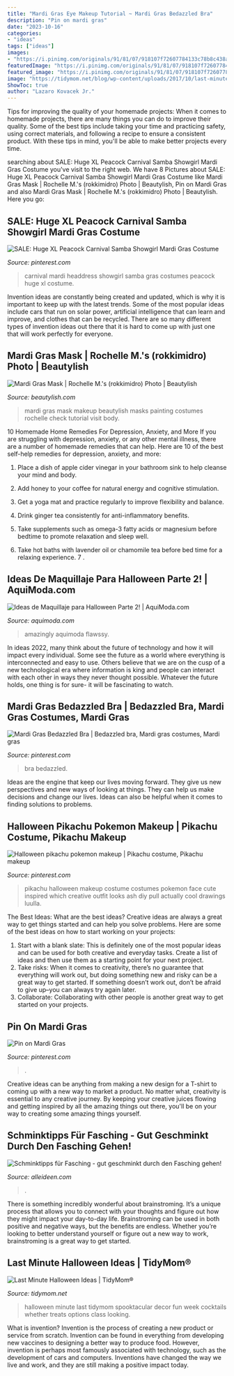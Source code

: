 ```yaml
---
title: "Mardi Gras Eye Makeup Tutorial ~ Mardi Gras Bedazzled Bra"
description: "Pin on mardi gras"
date: "2023-10-16"
categories:
- "ideas"
tags: ["ideas"]
images:
- "https://i.pinimg.com/originals/91/81/07/918107f72607784133c78b8c438a790e.jpg"
featuredImage: "https://i.pinimg.com/originals/91/81/07/918107f72607784133c78b8c438a790e.jpg"
featured_image: "https://i.pinimg.com/originals/91/81/07/918107f72607784133c78b8c438a790e.jpg"
image: "https://tidymom.net/blog/wp-content/uploads/2017/10/last-minute-halloween-ideas.jpg"
ShowToc: true
author: "Lazaro Kovacek Jr."
---
```



Tips for improving the quality of your homemade projects:
When it comes to homemade projects, there are many things you can do to improve their quality. Some of the best tips include taking your time and practicing safety, using correct materials, and following a recipe to ensure a consistent product. With these tips in mind, you'll be able to make better projects every time.

	

		
searching about SALE: Huge XL Peacock Carnival Samba Showgirl Mardi Gras Costume you've visit to the right web. We have 8 Pictures about SALE: Huge XL Peacock Carnival Samba Showgirl Mardi Gras Costume like Mardi Gras Mask | Rochelle M.&#039;s (rokkimidro) Photo | Beautylish, Pin on Mardi Gras and also Mardi Gras Mask | Rochelle M.&#039;s (rokkimidro) Photo | Beautylish. Here you go:
		
    
## SALE: Huge XL Peacock Carnival Samba Showgirl Mardi Gras Costume

<img loading=lazy src="https://i.pinimg.com/originals/1a/87/ca/1a87ca9c043ff91fcbb3a673e359b4f6.jpg" onerror="this.onerror=null;this.src='https://tse1.mm.bing.net/th?id=OIP.b19HmD_cF5rZRJPZfjW47QHaJ4&amp;pid=15.1';" alt="SALE: Huge XL Peacock Carnival Samba Showgirl Mardi Gras Costume">

_Source: pinterest.com_

>carnival mardi headdress showgirl samba gras costumes peacock huge xl costume. 

	

Invention ideas are constantly being created and updated, which is why it is important to keep up with the latest trends. Some of the most popular ideas include cars that run on solar power, artificial intelligence that can learn and improve, and clothes that can be recycled. There are so many different types of invention ideas out there that it is hard to come up with just one that will work perfectly for everyone.

    
## Mardi Gras Mask | Rochelle M.&#039;s (rokkimidro) Photo | Beautylish

<img loading=lazy src="http://dy6g3i6a1660s.cloudfront.net/jOyH_qpE7gob9233BAy2oQp0Dpg/tlw-62/rokkimidro/mardi-gras-mask.jpg" onerror="this.onerror=null;this.src='https://tse2.mm.bing.net/th?id=OIP.PLDe3enqC8w8E6M4gqMj9AHaLV&amp;pid=15.1';" alt="Mardi Gras Mask | Rochelle M.&#039;s (rokkimidro) Photo | Beautylish">

_Source: beautylish.com_

>mardi gras mask makeup beautylish masks painting costumes rochelle check tutorial visit body. 

	

10 Homemade Home Remedies For Depression, Anxiety, and More
If you are struggling with depression, anxiety, or any other mental illness, there are a number of homemade remedies that can help. Here are 10 of the best self-help remedies for depression, anxiety, and more:
1. Place a dish of apple cider vinegar in your bathroom sink to help cleanse your mind and body.

2. Add honey to your coffee for natural energy and cognitive stimulation.

3. Get a yoga mat and practice regularly to improve flexibility and balance.

4. Drink ginger tea consistently for anti-inflammatory benefits.

5. Take supplements such as omega-3 fatty acids or magnesium before bedtime to promote relaxation and sleep well.

6. Take hot baths with lavender oil or chamomile tea before bed time for a relaxing experience.      7 .

    
## Ideas De Maquillaje Para Halloween Parte 2! | AquiModa.com

<img loading=lazy src="https://www.aquimoda.com/wp-content/uploads/2014/10/maquillaje-halloween-4.jpg" onerror="this.onerror=null;this.src='https://tse4.mm.bing.net/th?id=OIP.zUyp2VJd5K4hjcZLVjTpTAHaLI&amp;pid=15.1';" alt="Ideas de Maquillaje para Halloween Parte 2! | AquiModa.com">

_Source: aquimoda.com_

>amazingly aquimoda flawssy. 

	

In ideas 2022, many think about the future of technology and how it will impact every individual. Some see the future as a world where everything is interconnected and easy to use. Others believe that we are on the cusp of a new technological era where information is king and people can interact with each other in ways they never thought possible. Whatever the future holds, one thing is for sure- it will be fascinating to watch.

    
## Mardi Gras Bedazzled Bra | Bedazzled Bra, Mardi Gras Costumes, Mardi Gras

<img loading=lazy src="https://i.pinimg.com/originals/c0/e9/67/c0e967012d5a3afcb9b5cdc633255e14.jpg" onerror="this.onerror=null;this.src='https://tse1.mm.bing.net/th?id=OIP.GTP3FLeeGvuNH9I6bSmh7gHaLK&amp;pid=15.1';" alt="Mardi Gras Bedazzled Bra | Bedazzled bra, Mardi gras costumes, Mardi gras">

_Source: pinterest.com_

>bra bedazzled. 

	

Ideas are the engine that keep our lives moving forward. They give us new perspectives and new ways of looking at things. They can help us make decisions and change our lives. Ideas can also be helpful when it comes to finding solutions to problems.

    
## Halloween Pikachu Pokemon Makeup | Pikachu Costume, Pikachu Makeup

<img loading=lazy src="https://i.pinimg.com/originals/c0/60/60/c060600f51963f0b70574cc81c92df91.jpg" onerror="this.onerror=null;this.src='https://tse3.mm.bing.net/th?id=OIP.93yUBPMquJ5tEJ9dHd8ygAHaJ4&amp;pid=15.1';" alt="Halloween pikachu pokemon makeup | Pikachu costume, Pikachu makeup">

_Source: pinterest.com_

>pikachu halloween makeup costume costumes pokemon face cute inspired which creative outfit looks ash diy pull actually cool drawings luulla. 

	

The Best Ideas: What are the best ideas?
Creative ideas are always a great way to get things started and can help you solve problems. Here are some of the best ideas on how to start working on your projects: 
1. Start with a blank slate: This is definitely one of the most popular ideas and can be used for both creative and everyday tasks. Create a list of ideas and then use them as a starting point for your next project. 
2. Take risks: When it comes to creativity, there’s no guarantee that everything will work out, but doing something new and risky can be a great way to get started. If something doesn’t work out, don’t be afraid to give up–you can always try again later. 
3. Collaborate: Collaborating with other people is another great way to get started on your projects.

    
## Pin On Mardi Gras

<img loading=lazy src="https://i.pinimg.com/originals/91/81/07/918107f72607784133c78b8c438a790e.jpg" onerror="this.onerror=null;this.src='https://tse2.mm.bing.net/th?id=OIP.J_qQU7bjSx1kyb2SCxx2IwHaKP&amp;pid=15.1';" alt="Pin on Mardi Gras">

_Source: pinterest.com_

>. 

	

Creative ideas can be anything from making a new design for a T-shirt to coming up with a new way to market a product. No matter what, creativity is essential to any creative journey. By keeping your creative juices flowing and getting inspired by all the amazing things out there, you'll be on your way to creating some amazing things yourself.

    
## Schminktipps Für Fasching - Gut Geschminkt Durch Den Fasching Gehen!

<img loading=lazy src="https://alleideen.com/wp-content/uploads/2015/01/schminken-fasching-schminken-karnaval-schminktipps-fasching.jpg" onerror="this.onerror=null;this.src='https://tse4.mm.bing.net/th?id=OIP.yYqRj_yD2dY27eaL_ND2eQHaKw&amp;pid=15.1';" alt="Schminktipps für Fasching - gut geschminkt durch den Fasching gehen!">

_Source: alleideen.com_

>. 

	

There is something incredibly wonderful about brainstroming. It’s a unique process that allows you to connect with your thoughts and figure out how they might impact your day-to-day life. Brainstroming can be used in both positive and negative ways, but the benefits are endless. Whether you’re looking to better understand yourself or figure out a new way to work, brainstroming is a great way to get started.

    
## Last Minute Halloween Ideas | TidyMom®

<img loading=lazy src="https://tidymom.net/blog/wp-content/uploads/2017/10/last-minute-halloween-ideas.jpg" onerror="this.onerror=null;this.src='https://tse1.mm.bing.net/th?id=OIP.SrT8WpEU-PygKYL41Df1XAHaOq&amp;pid=15.1';" alt="Last Minute Halloween Ideas | TidyMom®">

_Source: tidymom.net_

>halloween minute last tidymom spooktacular decor fun week cocktails whether treats options class looking. 

	

What is invention?
Invention is the process of creating a new product or service from scratch. Invention can be found in everything from developing new vaccines to designing a better way to produce food. However, invention is perhaps most famously associated with technology, such as the development of cars and computers. Inventions have changed the way we live and work, and they are still making a positive impact today.

